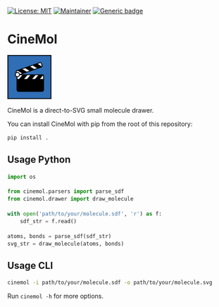 [![License: MIT](https://img.shields.io/badge/License-MIT-yellow.svg)](./LICENSE)
[![Maintainer](https://img.shields.io/badge/Maintainer-davidmeijer-blue)](https://github.com/davidmeijer)
[![Generic badge](https://img.shields.io/badge/Version-alpha-green.svg)](https://shields.io/)

# CineMol

<img src="./logo.png" alt="logo" width="100">

CineMol is a direct-to-SVG small molecule drawer. 

You can install CineMol with pip from the root of this repository:

```bash
pip install .
```

## Usage Python

```python
import os

from cinemol.parsers import parse_sdf 
from cinemol.drawer import draw_molecule

with open('path/to/your/molecule.sdf', 'r') as f:
    sdf_str = f.read()

atoms, bonds = parse_sdf(sdf_str)
svg_str = draw_molecule(atoms, bonds)
```

## Usage CLI

```bash
cinemol -i path/to/your/molecule.sdf -o path/to/your/molecule.svg
```

Run `cinemol -h` for more options.
